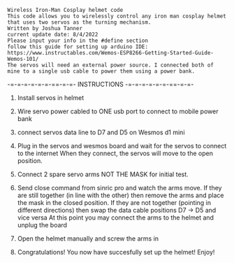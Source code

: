     Wireless Iron-Man Cosplay helmet code
    This code allows you to wirelessly control any iron man cosplay helmet that uses two servos as the turning mechanism.
    Written by Joshua Tanner
    current update date: 8/4/2022
    Please input your info in the #define section
    follow this guide for setting up arduino IDE: https://www.instructables.com/Wemos-ESP8266-Getting-Started-Guide-Wemos-101/
    The servos will need an external power source. I connected both of mine to a single usb cable to power them using a power bank.
    
   -=-=-=-=-=-=-==-=-=- INSTRUCTIONS -=-=-=-=-=-=-==-=-=-
   
   1. Install servos in helmet
   
   2. Wire servo power cabled to ONE usb port to connect to mobile power bank
   
   3. connect servos data line to D7 and D5 on Wesmos d1 mini
   
   4. Plug in the servos and wesmos board and wait for the servos to connect to the internet
      When they connect, the servos will move to the open position. 
   
   5. Connect 2 spare servo arms NOT THE MASK for initial test. 
   
   6. Send close command from sinric pro and watch the arms move. 
      If they are still together (in line with the other) then remove the arms and place the mask in the closed position. 
      If they are not together (pointing in different directions) then swap the data cable positions D7 -> D5 and vice versa
      At this point you may connect the arms to the helmet and unplug the board
   
   7. Open the helmet manually and screw the arms in
   
   8. Congratulations! You now have succesfully set up the helmet! Enjoy!
   
